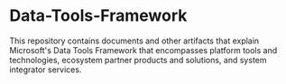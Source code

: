 # Data-Tools-Framework
This repository contains documents and other artifacts that explain Microsoft's Data Tools Framework that encompasses platform tools and technologies, ecosystem partner products and solutions, and system integrator services.
